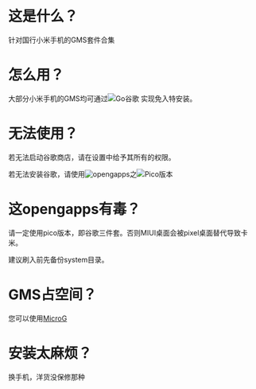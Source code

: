 # 这是什么？

针对国行小米手机的GMS套件合集

# 怎么用？

大部分小米手机的GMS均可通过![Go谷歌](https://www.coolapk.com/apk/com.goplaycn.googleinstall)
实现免入特安装。
# 无法使用？

若无法启动谷歌商店，请在设置中给予其所有的权限。

若无法安装谷歌，请使用![opengapps](https://opengapps.org/)之![Pico版本](https://github.com/opengapps/opengapps/wiki/Pico-Package)

# 这opengapps有毒？

请一定使用pico版本，即谷歌三件套。否则MIUI桌面会被pixel桌面替代导致卡米。

建议刷入前先备份system目录。

# GMS占空间？

您可以使用[MicroG](https://microg.org/download.html)

# 安装太麻烦？

换手机，洋货没保修那种
